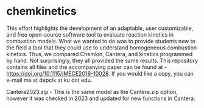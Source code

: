 # chemkinetics
This effort highlights the development of an adaptable, user customizable, and free open-source software tool to evaluate reaction kinetics in combustion models. What we wanted to do was to provide students new to the field a tool that they could use to understand homogeneous combustion kinetics. Thus, we compared Chemkin, Cantera, and kinetics programmed by hand. Not surprisingly, they all provided the same results. This repository contains all files and the accompanying paper can be found at - https://doi.org/10.1115/IMECE2019-10028. If you would like a copy, you can e-mail me at depcik at ku dot edu.

Cantera2023.zip - This is the same model as the Cantera.zip option, however it was checked in 2023 and updated for new functions in Cantera.

